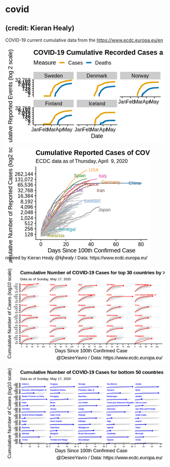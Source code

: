 
# covid
## (credit: Kieran Healy)

COVID-19 current cumulative data from the <https://www.ecdc.europa.eu/en> 

![Growth curves](figures/Rplots/Rplot_cumullative-cases-Nordics1_17052020.png)

![The one everyone does](Rplots/Rplot_covid_plot3.png)

![National small multiple - Top 30](figures/Rplots/Rplot_cumulative-cases-top-30-countries_17052020.png)

![National small multiple - Bottom 50](figures/Rplots/Rplot_cumulative-cases-bottom-50-countries_17052020.png)

